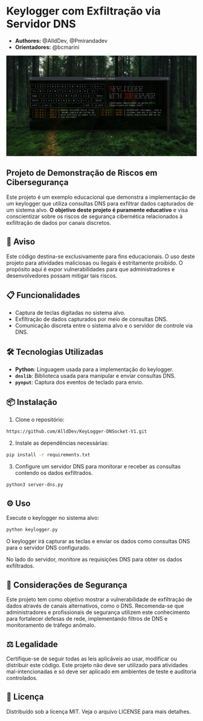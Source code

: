 # Keylogger com Exfiltração via Servidor DNS
- **Authores:** @AlldDev, @Pmirandadev
- **Orientadores:** @bcmarini

![KeyloggerV1](https://github.com/AlldDev/KeyLogger-DNSocket-V1/blob/main/others/img/Keylogger.png)

## Projeto de Demonstração de Riscos em Cibersegurança
Este projeto é um exemplo educacional que demonstra a implementação de um keylogger que utiliza consultas DNS para exfiltrar dados capturados de um sistema alvo. **O objetivo deste projeto é puramente educativo** e visa conscientizar sobre os riscos de segurança cibernética relacionados à exfiltração de dados por canais discretos.

## 🚨 Aviso
Este código destina-se exclusivamente para fins educacionais. O uso deste projeto para atividades maliciosas ou ilegais é estritamente proibido. O propósito aqui é expor vulnerabilidades para que administradores e desenvolvedores possam mitigar tais riscos.

## 📋 Funcionalidades
- Captura de teclas digitadas no sistema alvo.
- Exfiltração de dados capturados por meio de consultas DNS.
- Comunicação discreta entre o sistema alvo e o servidor de controle via DNS.

## 🛠️ Tecnologias Utilizadas
- **Python**: Linguagem usada para a implementação do keylogger.
- **`dnslib`**: Biblioteca usada para manipular e enviar consultas DNS.
- **`pynput`**: Captura dos eventos de teclado para envio.

## 📦 Instalação

1. Clone o repositório:
```bash
https://github.com/AlldDev/KeyLogger-DNSocket-V1.git
```
2. Instale as dependências necessárias:
```bash
pip install -r requirements.txt
```

3. Configure um servidor DNS para monitorar e receber as consultas contendo os dados exfiltrados.
```bash
python3 server-dns.py
```

## ⚙️ Uso
Execute o keylogger no sistema alvo:
```bash
python keylogger.py
```
O keylogger irá capturar as teclas e enviar os dados como consultas DNS para o servidor DNS configurado.

No lado do servidor, monitore as requisições DNS para obter os dados exfiltrados.

## 🔐 Considerações de Segurança
Este projeto tem como objetivo mostrar a vulnerabilidade de exfiltração de dados através de canais alternativos, como o DNS. Recomenda-se que administradores e profissionais de segurança utilizem este conhecimento para fortalecer defesas de rede, implementando filtros de DNS e monitoramento de tráfego anômalo.

## ⚖️ Legalidade
Certifique-se de seguir todas as leis aplicáveis ao usar, modificar ou distribuir este código. Este projeto não deve ser utilizado para atividades mal-intencionadas e só deve ser aplicado em ambientes de teste e auditoria controlados.

## 📄 Licença
Distribuído sob a licença MIT. Veja o arquivo LICENSE para mais detalhes.
